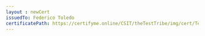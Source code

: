 ```yaml
--- 
layout : newCert 
issuedTo: Federico Toledo
certificatePath: https://certifyme.online/CSIT/theTestTribe/img/cert/TestFlix/FedericoToledo_c5d99.png
--- 
```

